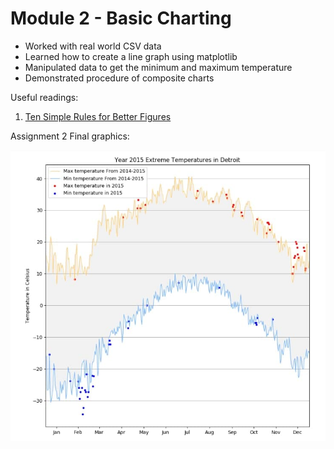 # Module 2 - Basic Charting
- Worked with real world CSV data
- Learned how to create a line graph using matplotlib
- Manipulated data to get the minimum and maximum temperature
- Demonstrated procedure of composite charts

Useful readings:

1. [Ten Simple Rules for Better Figures](https://journals.plos.org/ploscompbiol/article?id=10.1371/journal.pcbi.1003833)

Assignment 2 Final graphics:

![image](assignment_2.jpg)
